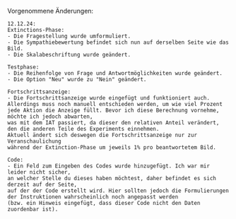 Vorgenommene Änderungen:

    12.12.24:
    Extinctions-Phase:
    - Die Fragestellung wurde umformuliert.
    - Die Sympathiebewertung befindet sich nun auf derselben Seite wie das Bild.
    - Die Skalabeschriftung wurde geändert.

    Testphase:
    - Die Reihenfolge von Frage und Antwortmöglichkeiten wurde geändert.
    - Die Option "Neu" wurde zu "Nein" geändert.

    Fortschrittsanzeige:
    - Die Fortschrittsanzeige wurde eingefügt und funktioniert auch.
    Allerdings muss noch manuell entschieden werden, um wie viel Prozent
    jede Aktion die Anzeige füllt. Bevor ich diese Berechnung vornehme, möchte ich jedoch abwarten,
    was mit dem IAT passiert, da dieser den relativen Anteil verändert, den die anderen Teile des Experiments einnehmen.
    Aktuell ändert sich deswegen die Fortschrittsanzeige nur zur Veranschaulichung
    während der Extinction-Phase um jeweils 1% pro beantwortetem Bild.
    
    Code:
    - Ein Feld zum Eingeben des Codes wurde hinzugefügt. Ich war mir leider nicht sicher,
    an welcher Stelle du dieses haben möchtest, daher befindet es sich derzeit auf der Seite, 
    auf der der Code erstellt wird. Hier sollten jedoch die Formulierungen der Instruktionen wahrscheinlich noch angepasst werden 
    (bzw. ein Hinweis eingefügt, dass dieser Code nicht den Daten zuordenbar ist).

